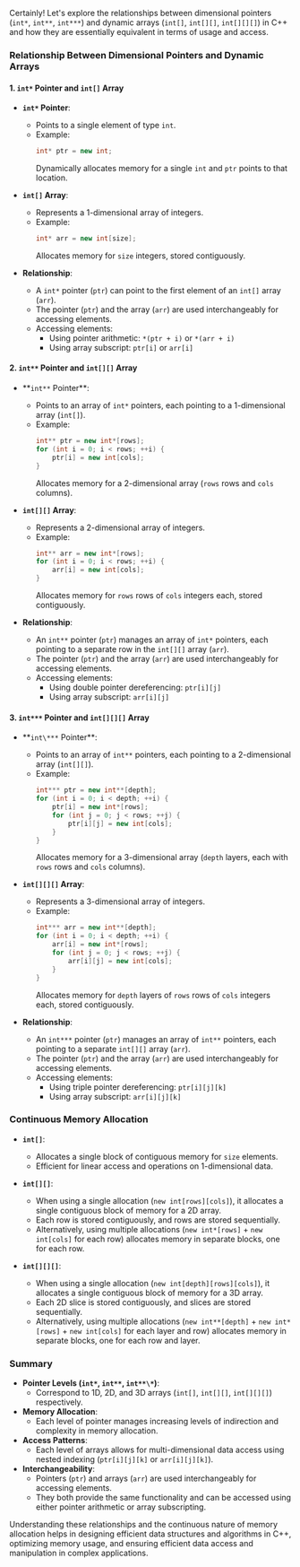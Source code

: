Certainly! Let's explore the relationships between dimensional pointers (`int*`, `int**`, `int***`) and dynamic arrays (`int[]`, `int[][]`, `int[][][]`) in C++ and how they are essentially equivalent in terms of usage and access.

### Relationship Between Dimensional Pointers and Dynamic Arrays

#### 1. `int*` Pointer and `int[]` Array

- **`int*` Pointer**:

  - Points to a single element of type `int`.
  - Example:
    ```cpp
    int* ptr = new int;
    ```
    Dynamically allocates memory for a single `int` and `ptr` points to that location.

- **`int[]` Array**:

  - Represents a 1-dimensional array of integers.
  - Example:
    ```cpp
    int* arr = new int[size];
    ```
    Allocates memory for `size` integers, stored contiguously.

- **Relationship**:
  - A `int*` pointer (`ptr`) can point to the first element of an `int[]` array (`arr`).
  - The pointer (`ptr`) and the array (`arr`) are used interchangeably for accessing elements.
  - Accessing elements:
    - Using pointer arithmetic: `*(ptr + i)` or `*(arr + i)`
    - Using array subscript: `ptr[i]` or `arr[i]`

#### 2. `int**` Pointer and `int[][]` Array

- **`int**` Pointer\*\*:

  - Points to an array of `int*` pointers, each pointing to a 1-dimensional array (`int[]`).
  - Example:
    ```cpp
    int** ptr = new int*[rows];
    for (int i = 0; i < rows; ++i) {
        ptr[i] = new int[cols];
    }
    ```
    Allocates memory for a 2-dimensional array (`rows` rows and `cols` columns).

- **`int[][]` Array**:

  - Represents a 2-dimensional array of integers.
  - Example:
    ```cpp
    int** arr = new int*[rows];
    for (int i = 0; i < rows; ++i) {
        arr[i] = new int[cols];
    }
    ```
    Allocates memory for `rows` rows of `cols` integers each, stored contiguously.

- **Relationship**:
  - An `int**` pointer (`ptr`) manages an array of `int*` pointers, each pointing to a separate row in the `int[][]` array (`arr`).
  - The pointer (`ptr`) and the array (`arr`) are used interchangeably for accessing elements.
  - Accessing elements:
    - Using double pointer dereferencing: `ptr[i][j]`
    - Using array subscript: `arr[i][j]`

#### 3. `int***` Pointer and `int[][][]` Array

- **`int\***` Pointer\*\*:

  - Points to an array of `int**` pointers, each pointing to a 2-dimensional array (`int[][]`).
  - Example:
    ```cpp
    int*** ptr = new int**[depth];
    for (int i = 0; i < depth; ++i) {
        ptr[i] = new int*[rows];
        for (int j = 0; j < rows; ++j) {
            ptr[i][j] = new int[cols];
        }
    }
    ```
    Allocates memory for a 3-dimensional array (`depth` layers, each with `rows` rows and `cols` columns).

- **`int[][][]` Array**:

  - Represents a 3-dimensional array of integers.
  - Example:
    ```cpp
    int*** arr = new int**[depth];
    for (int i = 0; i < depth; ++i) {
        arr[i] = new int*[rows];
        for (int j = 0; j < rows; ++j) {
            arr[i][j] = new int[cols];
        }
    }
    ```
    Allocates memory for `depth` layers of `rows` rows of `cols` integers each, stored contiguously.

- **Relationship**:
  - An `int***` pointer (`ptr`) manages an array of `int**` pointers, each pointing to a separate `int[][]` array (`arr`).
  - The pointer (`ptr`) and the array (`arr`) are used interchangeably for accessing elements.
  - Accessing elements:
    - Using triple pointer dereferencing: `ptr[i][j][k]`
    - Using array subscript: `arr[i][j][k]`

### Continuous Memory Allocation

- **`int[]`**:

  - Allocates a single block of contiguous memory for `size` elements.
  - Efficient for linear access and operations on 1-dimensional data.

- **`int[][]`**:

  - When using a single allocation (`new int[rows][cols]`), it allocates a single contiguous block of memory for a 2D array.
  - Each row is stored contiguously, and rows are stored sequentially.
  - Alternatively, using multiple allocations (`new int*[rows]` + `new int[cols]` for each row) allocates memory in separate blocks, one for each row.

- **`int[][][]`**:
  - When using a single allocation (`new int[depth][rows][cols]`), it allocates a single contiguous block of memory for a 3D array.
  - Each 2D slice is stored contiguously, and slices are stored sequentially.
  - Alternatively, using multiple allocations (`new int**[depth]` + `new int*[rows]` + `new int[cols]` for each layer and row) allocates memory in separate blocks, one for each row and layer.

### Summary

- **Pointer Levels (`int*`, `int**`, `int**\*`)**:
  - Correspond to 1D, 2D, and 3D arrays (`int[]`, `int[][]`, `int[][][]`) respectively.
- **Memory Allocation**:
  - Each level of pointer manages increasing levels of indirection and complexity in memory allocation.
- **Access Patterns**:
  - Each level of arrays allows for multi-dimensional data access using nested indexing (`ptr[i][j][k]` or `arr[i][j][k]`).
- **Interchangeability**:
  - Pointers (`ptr`) and arrays (`arr`) are used interchangeably for accessing elements.
  - They both provide the same functionality and can be accessed using either pointer arithmetic or array subscripting.

Understanding these relationships and the continuous nature of memory allocation helps in designing efficient data structures and algorithms in C++, optimizing memory usage, and ensuring efficient data access and manipulation in complex applications.
